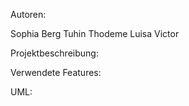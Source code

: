 Autoren:

Sophia Berg
Tuhin Thodeme
Luisa Victor

Projektbeschreibung:



Verwendete Features:






UML:
